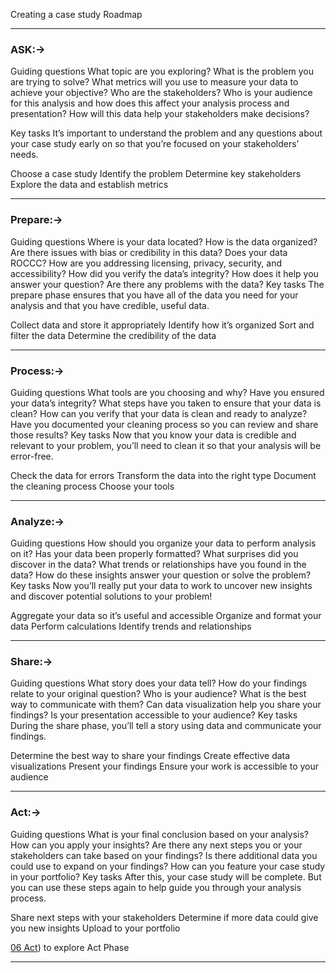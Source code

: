 Creating a case study Roadmap

----------------------------------------------------------------------------------------------------------

### ASK:->

Guiding questions
What topic are you exploring?
What is the problem you are trying to solve?
What metrics will you use to measure your data to achieve your objective? Who are the stakeholders?
Who is your audience for this analysis and how does this affect your analysis process and presentation?
How will this data help your stakeholders make decisions?


Key tasks
It’s important to understand the problem and any questions about your case study early on so that you’re focused on your stakeholders’ needs.

Choose a case study
Identify the problem
Determine key stakeholders
Explore the data and establish metrics


-----------------------------------------------------------------------------------------------------------

### Prepare:->

Guiding questions
Where is your data located?
How is the data organized?
Are there issues with bias or credibility in this data? Does your data ROCCC?
How are you addressing licensing, privacy, security, and accessibility?
How did you verify the data’s integrity?
How does it help you answer your question?
Are there any problems with the data?
Key tasks
The prepare phase ensures that you have all of the data you need for your analysis and that you have credible, useful data.

Collect data and store it appropriately
Identify how it’s organized
Sort and filter the data
Determine the credibility of the data


-----------------------------------------------------------------------------------------------------------

### Process:->

Guiding questions
What tools are you choosing and why?
Have you ensured your data’s integrity?
What steps have you taken to ensure that your data is clean?
How can you verify that your data is clean and ready to analyze?
Have you documented your cleaning process so you can review and share those results?
Key tasks
Now that you know your data is credible and relevant to your problem, you’ll need to clean it so that your analysis will be error-free.

Check the data for errors
Transform the data into the right type
Document the cleaning process
Choose your tools


-----------------------------------------------------------------------------------------------------------

### Analyze:->

Guiding questions
How should you organize your data to perform analysis on it?
Has your data been properly formatted?
What surprises did you discover in the data?
What trends or relationships have you found in the data?
How do these insights answer your question or solve the problem?
Key tasks
Now you’ll really put your data to work to uncover new insights and discover potential solutions to your problem!

Aggregate your data so it’s useful and accessible
Organize and format your data
Perform calculations
Identify trends and relationships

-----------------------------------------------------------------------------------------------------------

### Share:->

Guiding questions
What story does your data tell?
How do your findings relate to your original question?
Who is your audience? What is the best way to communicate with them?
Can data visualization help you share your findings?
Is your presentation accessible to your audience?
Key tasks
During the share phase, you’ll tell a story using data and communicate your findings.

Determine the best way to share your findings
Create effective data visualizations
Present your findings
Ensure your work is accessible to your audience


-----------------------------------------------------------------------------------------------------------

### Act:->

Guiding questions
What is your final conclusion based on your analysis?
How can you apply your insights?
Are there any next steps you or your stakeholders can take based on your findings?
Is there additional data you could use to expand on your findings?
How can you feature your case study in your portfolio?
Key tasks
After this, your case study will be complete. But you can use these steps again to help guide you through your analysis process.

Share next steps with your stakeholders
Determine if more data could give you new insights
Upload to your portfolio

[06 Act](https://github.com/VaibhavFarkade/GoogleDA/tree/main/Course08:%20Google%20Data%20Analytics%20Capstone:%20Complete%20a%20Case%20Study/01%20Ask)) to explore Act Phase

-----------------------------------------------------------------------------------------------------------
